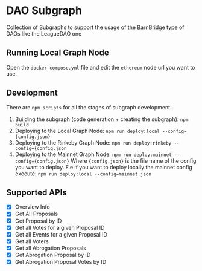 # DAO Subgraph

Collection of Subgraphs to support the usage of the BarnBridge type of DAOs like the LeagueDAO one

## Running Local Graph Node

Open the `docker-compose.yml` file and edit the `ethereum` node url you want to use. 

## Development

There are `npm scripts` for all the stages of subgraph development.

1. Building the subgraph (code generation + creating the subgraph): `npm build`
2. Deploying to the Local Graph Node: `npm run deploy:local --config={config.json}`
3. Deploying to the Rinkeby Graph Node: `npm run deploy:rinkeby --config={config.json`
4. Deploying to the Mainnet Graph Node: `npm run deploy:mainnet --config={config.json}`
Where `{config.json}` is the file name of the config you want to deploy. F.e if you want to deploy locally the mainnet config execute: `npm run deploy:local --config=mainnet.json`

## Supported APIs

- [X] Overview Info
- [X] Get All Proposals
- [X] Get Proposal by ID
- [X] Get all Votes for a given Proposal ID
- [X] Get all Events for a given Proposal ID
- [X] Get all Voters
- [X] Get all Abrogation Proposals
- [X] Get Abrogation Proposal by ID
- [X] Get Abrogation Proposal Votes by ID
